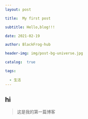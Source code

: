 ```yaml
---
layout: post

title:  My first post

subtitle: Hello,blog!!!

date: 2021-02-19

author: BlackFrog-hub

header-img: img/post-bg-universe.jpg

catalog:  true

tags:
  
  - 生活
---
```


## hi
>这是我的第一篇博客
